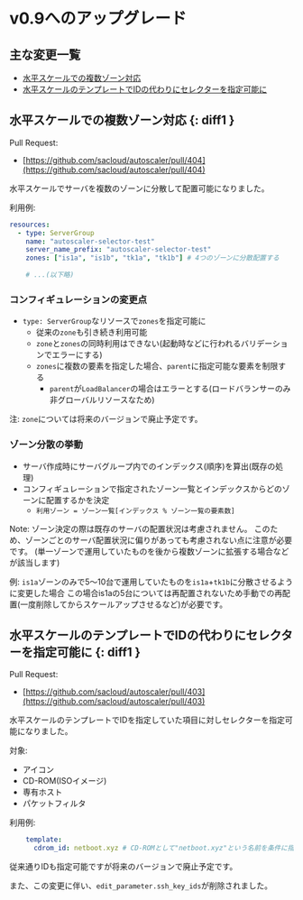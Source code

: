 # v0.9へのアップグレード

## 主な変更一覧

- [水平スケールでの複数ゾーン対応](#diff1)
- [水平スケールのテンプレートでIDの代わりにセレクターを指定可能に](#diff2)

## 水平スケールでの複数ゾーン対応 {: diff1 }

Pull Request:  

- [https://github.com/sacloud/autoscaler/pull/404](https://github.com/sacloud/autoscaler/pull/404)  

水平スケールでサーバを複数のゾーンに分散して配置可能になりました。  

利用例:
```yaml
resources:
  - type: ServerGroup
    name: "autoscaler-selector-test"
    server_name_prefix: "autoscaler-selector-test"
    zones: ["is1a", "is1b", "tk1a", "tk1b"] # 4つのゾーンに分散配置する
    
    # ...(以下略)
```

### コンフィギュレーションの変更点

- `type: ServerGroup`なリソースで`zones`を指定可能に
    - 従来の`zone`も引き続き利用可能
    - `zone`と`zones`の同時利用はできない(起動時などに行われるバリデーションでエラーにする)
    - `zones`に複数の要素を指定した場合、`parent`に指定可能な要素を制限する
        - `parent`が`LoadBalancer`の場合はエラーとする(ロードバランサーのみ非グローバルリソースなため)

注: `zone`については将来のバージョンで廃止予定です。

### ゾーン分散の挙動

- サーバ作成時にサーバグループ内でのインデックス(順序)を算出(既存の処理)
- コンフィギュレーションで指定されたゾーン一覧とインデックスからどのゾーンに配置するかを決定
    - `利用ゾーン = ゾーン一覧[インデックス % ゾーン一覧の要素数]`

Note: ゾーン決定の際は既存のサーバの配置状況は考慮されません。
このため、ゾーンごとのサーバ配置状況に偏りがあっても考慮されない点に注意が必要です。
(単一ゾーンで運用していたものを後から複数ゾーンに拡張する場合などが該当します)

例: `is1a`ゾーンのみで5〜10台で運用していたものを`is1a`+`tk1b`に分散させるように変更した場合
この場合is1aの5台については再配置されないため手動での再配置(一度削除してからスケールアップさせるなど)が必要です。

## 水平スケールのテンプレートでIDの代わりにセレクターを指定可能に {: diff1 }

Pull Request:

- [https://github.com/sacloud/autoscaler/pull/403](https://github.com/sacloud/autoscaler/pull/403)  

水平スケールのテンプレートでIDを指定していた項目に対しセレクターを指定可能になりました。

対象:
- アイコン
- CD-ROM(ISOイメージ)
- 専有ホスト
- パケットフィルタ

利用例:
```yaml
    template: 
      cdrom_id: netboot.xyz # CD-ROMとして"netboot.xyz"という名前を条件に指定
```

従来通りIDも指定可能ですが将来のバージョンで廃止予定です。

また、この変更に伴い、`edit_parameter.ssh_key_ids`が削除されました。